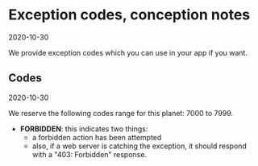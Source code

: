 Exception codes, conception notes
=========
2020-10-30



We provide exception codes which you can use in your app if you want.



Codes
-------------
2020-10-30


We reserve the following codes range for this planet: 7000 to 7999.



- **FORBIDDEN**: this indicates two things:
    - a forbidden action has been attempted
    - also, if a web server is catching the exception, it should respond with a "403: Forbidden" response. 

